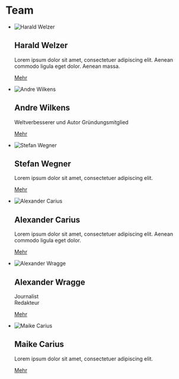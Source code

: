 # Team

-	![Harald Welzer](about/harald-welzer.jpg)
	
	<h2>Harald Welzer</h2>
	
	Lorem ipsum dolor sit amet, consectetuer adipiscing elit.
	Aenean commodo ligula eget dolor.
	Aenean massa.
	
	[Mehr](#mehr)
-	![Andre Wilkens](about/andre-wilkens.jpg)
	
	<h2>Andre Wilkens</h2>
	
	Weltverbesserer und Autor
	Gründungsmitglied
	
	[Mehr](#mehr)
-	![Stefan Wegner](about/stefan-wegner.jpg)
	
	<h2>Stefan Wegner</h2>
	
	Lorem ipsum dolor sit amet, consectetuer adipiscing elit.
	
	[Mehr](#mehr)
-	![Alexander Carius](about/alexander-carius.jpg)
	
	<h2>Alexander Carius</h2>
	
	Lorem ipsum dolor sit amet, consectetuer adipiscing elit.
	Aenean commodo ligula eget dolor.
	
	[Mehr](#mehr)
-	![Alexander Wragge](about/alexander-wragge.jpg)
	
	<h2>Alexander Wragge</h2>
	
	Journalist  
	Redakteur
	
	[Mehr](#mehr)
-	![Maike Carius](about/maike-carius.jpg)
	
	<h2>Maike Carius</h2>
	
	Lorem ipsum dolor sit amet, consectetuer adipiscing elit.
	
	[Mehr](#mehr)
